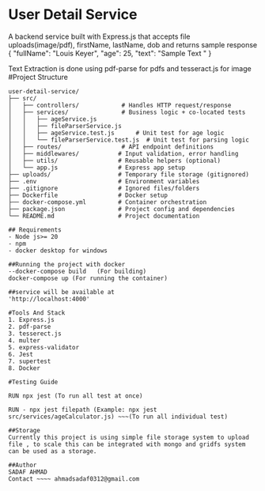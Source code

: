 # User Detail Service

A backend service built with Express.js that accepts file uploads(image/pdf), firstName, lastName, dob  and returns
sample response
{
    "fullName": "Louis Keyer",
    "age": 25,
    "text": "Sample Text "
}

Text Extraction is done using pdf-parse for pdfs and tesseract.js for image
#Project Structure
```
user-detail-service/
├── src/
│   ├── controllers/            # Handles HTTP request/response
│   ├── services/               # Business logic + co-located tests
│   │   ├── ageService.js
│   │   ├── fileParserService.js
│   │   ├── ageService.test.js      # Unit test for age logic
│   │   └── fileParserService.test.js  # Unit test for parsing logic
│   ├── routes/                 # API endpoint definitions
│   ├── middlewares/           # Input validation, error handling
│   ├── utils/                 # Reusable helpers (optional)
│   └── app.js                 # Express app setup
├── uploads/                   # Temporary file storage (gitignored)
├── .env                       # Environment variables
├── .gitignore                 # Ignored files/folders
├── Dockerfile                 # Docker setup
├── docker-compose.yml         # Container orchestration
├── package.json               # Project config and dependencies
└── README.md                  # Project documentation

## Requirements
- Node js>= 20
- npm
- docker desktop for windows

##Running the project with docker
--docker-compose build   (For building)
docker-compose up (For running the container)

##service will be available at 
'http://localhost:4000'

#Tools And Stack
1. Express.js
2. pdf-parse
3. tesserect.js
4. multer
5. express-validator
6. Jest
7. supertest
8. Docker

#Testing Guide

RUN npx jest (To run all test at once)

RUN - npx jest filepath (Example: npx jest src/services/ageCalculator.js) ~~~(To run all individual test)

##Storage 
Currently this project is using simple file storage system to upload file , to scale this can be integrated with mongo and gridfs system can be used as a storage.

##Author
SADAF AHMAD
Contact ~~~~ ahmadsadaf0312@gmail.com


